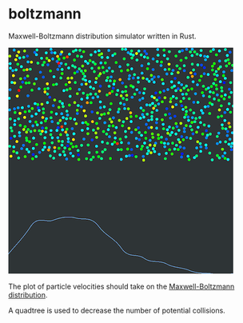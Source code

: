# boltzmann
Maxwell-Boltzmann distribution simulator written in Rust.

![screenshot](screenshot2.png)

The plot of particle velocities should take on the [Maxwell-Boltzmann distribution](https://en.wikipedia.org/wiki/Maxwell%E2%80%93Boltzmann_distribution).

A quadtree is used to decrease the number of potential collisions.
